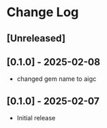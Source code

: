 # Change Log

## [Unreleased]

## [0.1.0] - 2025-02-08

- changed gem name to aigc

## [0.1.0] - 2025-02-07

- Initial release
